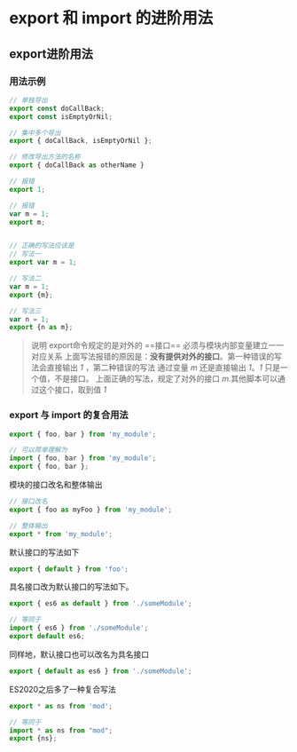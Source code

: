 # export 和 import 的进阶用法

## export进阶用法

### 用法示例
```javascript
// 单独导出
export const doCallBack;
export const isEmptyOrNil;

// 集中多个导出
export { doCallBack, isEmptyOrNil };

// 修改导出方法的名称
export { doCallBack as otherName }

```

```javascript
// 报错
export 1;

// 报错
var m = 1;
export m;


// 正确的写法应该是
// 写法一
export var m = 1;

// 写法二
var m = 1;
export {m};

// 写法三
var n = 1;
export {n as m};
```
> 说明
> export命令规定的是对外的 ==接口== 必须与模块内部变量建立一一对应关系
> 上面写法报错的原因是：**没有提供对外的接口**。第一种错误的写法会直接输出 *1* ，第二种错误的写法 通过变量 *m* 还是直接输出 *1*。*1* 只是一个值，不是接口。
> 上面正确的写法，规定了对外的接口 *m*.其他脚本可以通过这个接口，取到值 *1*



### export 与 import 的复合用法

```javascript
export { foo, bar } from 'my_module';

// 可以简单理解为
import { foo, bar } from 'my_module';
export { foo, bar };

```

模块的接口改名和整体输出
```javascript
// 接口改名
export { foo as myFoo } from 'my_module';

// 整体输出
export * from 'my_module';

```

默认接口的写法如下
```javascript
export { default } from 'foo';
```
具名接口改为默认接口的写法如下。
```javascript
export { es6 as default } from './someModule';

// 等同于
import { es6 } from './someModule';
export default es6;

```

同样地，默认接口也可以改名为具名接口
```javascript
export { default as es6 } from './someModule';
```

ES2020之后多了一种复合写法
```javascript
export * as ns from 'mod';

// 等同于
import * as ns from "mod";
export {ns};
```

